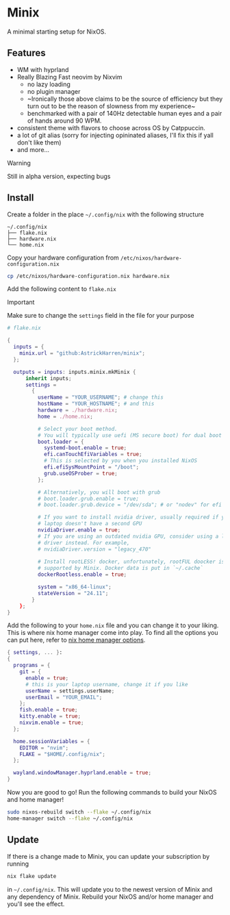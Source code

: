 # Minix

A minimal starting setup for NixOS.

## Features

- WM with hyprland 
- Really Blazing Fast neovim by Nixvim
  - no lazy loading
  - no plugin manager
  - ~Ironically those above claims to be the source of efficiency but they turn out to be the reason of slowness from my experience~
  - benchmarked with a pair of 140Hz detectable human eyes and a pair of hands around 90 WPM. 
- consistent theme with flavors to choose across OS by Catppuccin. 
- a lot of git alias (sorry for injecting opininated aliases, I'll fix this if yall don't like them)
- and more...

> [!WARNING]
> Still in alpha version, expecting bugs


## Install

Create a folder in the place `~/.config/nix` with the following structure
```
~/.config/nix
├── flake.nix
├── hardware.nix
└── home.nix
```

Copy your hardware configuration from `/etc/nixos/hardware-configuration.nix`
```bash
cp /etc/nixos/hardware-configuration.nix hardware.nix
```

Add the following content to `flake.nix`

> [!IMPORTANT]
> Make sure to change the `settings` field in the file for your purpose

```nix
# flake.nix

{
  inputs = {
    minix.url = "github:AstrickHarren/minix";
  };

  outputs = inputs: inputs.minix.mkMinix {
      inherit inputs;
      settings = 
        {
          userName = "YOUR_USERNAME"; # change this
          hostName = "YOUR_HOSTNAME"; # and this
          hardware = ./hardware.nix;
          home = ./home.nix;

          # Select your boot method. 
          # You will typically use uefi (MS secure boot) for dual boot
          boot.loader = {
            systemd-boot.enable = true;
            efi.canTouchEfiVariables = true;
            # This is selected by you when you installed NixOS
            efi.efiSysMountPoint = "/boot";
            grub.useOSProber = true;
          };

          # Alternatively, you will boot with grub
          # boot.loader.grub.enable = true;
          # boot.loader.grub.device = "/dev/sda"; # or "nodev" for efi only

          # If you want to install nvidia driver, usually required if your 
          # laptop doesn't have a second GPU
          nvidiaDriver.enable = true;
          # If you are using an outdated nvidia GPU, consider using a legacy 
          # driver instead. For example, 
          # nvidiaDriver.version = "legacy_470"
         
          # Install rootLESS! docker, unfortunately, rootFUL doocker is not
          # supported by Minix. Docker data is put in `~/.cache`
          dockerRootless.enable = true;

          system = "x86_64-linux";
          stateVersion = "24.11";
        }
    };
}
```

Add the following to your `home.nix` file and you can change it to your liking. 
This is where nix home manager come into play. To find all the options you can 
put here, refer to [nix home manager options](https://nix-community.github.io/home-manager/options.xhtml).

```nix
{ settings, ... }:
{
  programs = {
    git = {
      enable = true;
      # this is your laptop username, change it if you like
      userName = settings.userName; 
      userEmail = "YOUR_EMAIL";
    };
    fish.enable = true;
    kitty.enable = true;
    nixvim.enable = true;
  };

  home.sessionVariables = {
    EDITOR = "nvim";
    FLAKE = "$HOME/.config/nix";
  };

  wayland.windowManager.hyprland.enable = true;
}
```

Now you are good to go! Run the following commands to build your NixOS and
home manager! 

```sh
sudo nixos-rebuild switch --flake ~/.config/nix 
home-manager switch --flake ~/.config/nix
```

## Update

If there is a change made to Minix, you can update your subscription by running
```sh
nix flake update
```
in `~/.config/nix`. This will update you to the newest version of Minix and any 
dependency of Minix. Rebuild your NixOS and/or home manager and you'll see the effect.

